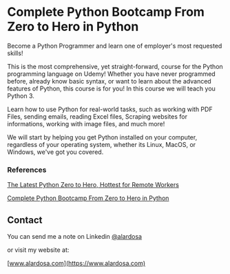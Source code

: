 # Complete Python Bootcamp From Zero to Hero in Python

Become a Python Programmer and learn one of employer's most requested skills!

This is the most comprehensive, yet straight-forward, course for the Python programming language on Udemy! Whether you have never programmed before, already know basic syntax, or want to learn about the advanced features of Python, this course is for you! In this course we will teach you Python 3.

Learn how to use Python for real-world tasks, such as working with PDF Files, sending emails, reading Excel files, Scraping websites for informations, working with image files, and much more!

We will start by helping you get Python installed on your computer, regardless of your operating system, whether its Linux, MacOS, or Windows, we've got you covered.

### References
[The Latest Python Zero to Hero, Hottest for Remote Workers](https://www.alardosa.com/python-latest-hero/)

[Complete Python Bootcamp From Zero to Hero in Python](https://www.udemy.com/course/complete-python-bootcamp/)

## Contact
You can send me a note on Linkedin [@alardosa](https://www.linkedin.com/in/alardosa/)

or visit my website at:

[www.alardosa.com](https://www.alardosa.com)
